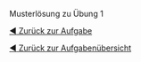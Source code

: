 Musterlösung zu Übung 1

[:arrow_backward: Zurück zur Aufgabe](https://gitlab.hsrw.eu/lv-fortgeschrittene-programmierung/uebungen/uebungen-v2/uebung-1/-/wikis/home)

[:arrow_backward: Zurück zur Aufgabenübersicht](https://gitlab.hsrw.eu/lv-fortgeschrittene-programmierung/lv-fortgeschrittene-programmierung/-/wikis/%C3%9Cbungen)

